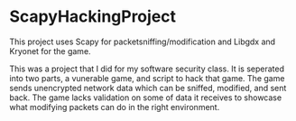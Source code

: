 # ScapyHackingProject

This project uses Scapy for packetsniffing/modification and Libgdx and Kryonet for the game.

This was a project that I did for my software security class. It is seperated into two parts, a vunerable game, and script to hack that game. The game sends unencrypted network data which can be sniffed, modified, and sent back. The game lacks validation on some of data it receives to showcase what modifying packets can do in the right environment.
